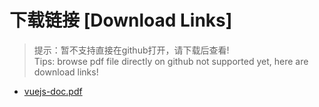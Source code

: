 # 下载链接 [Download Links]

> 提示：暂不支持直接在github打开，请下载后查看!<br>
> Tips: browse pdf file directly on github not supported yet, here are download links!

- [vuejs-doc.pdf](https://raw.githubusercontent.com/johnnynode/ebooks-typescript/master/vuejs-doc.pdf)